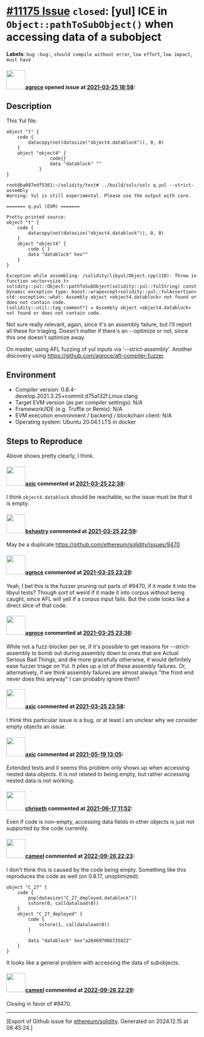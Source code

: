 # [\#11175 Issue](https://github.com/ethereum/solidity/issues/11175) `closed`: [yul] ICE in `Object::pathToSubObject()` when accessing data of a subobject
**Labels**: `bug :bug:`, `should compile without error`, `low effort`, `low impact`, `must have`


#### <img src="https://avatars.githubusercontent.com/u/967816?u=e15de0869a62036529220016b1729fa1a6c18b5b&v=4" width="50">[agroce](https://github.com/agroce) opened issue at [2021-03-25 18:58](https://github.com/ethereum/solidity/issues/11175):

## Description

This Yul file:

```
object "t" {
	code {
		datacopy(not(datasize("object4.datablock")), 0, 0)
	}
	object "object4" {
				code{}
				data "datablock" ""
			}
}
```

```
root@ba087edf5361:~/solidity/test# ../build/solc/solc q.yul --strict-assembly
Warning: Yul is still experimental. Please use the output with care.

======= q.yul (EVM) =======

Pretty printed source:
object "t" {
    code {
        datacopy(not(datasize("object4.datablock")), 0, 0)
    }
    object "object4" {
        code { }
        data "datablock" hex""
    }
}

Exception while assembling: /solidity/libyul/Object.cpp(110): Throw in function vector<size_t> solidity::yul::Object::pathToSubObject(solidity::yul::YulString) const
Dynamic exception type: boost::wrapexcept<solidity::yul::YulAssertion>
std::exception::what: Assembly object <object4.datablock> not found or does not contain code.
[solidity::util::tag_comment*] = Assembly object <object4.datablock> not found or does not contain code.
```

Not sure really relevant, again, since it's an assembly failure, but I'll report all these for triaging.  Doesn't matter if there's an --optimize or not, since this one doesn't optimize away.

On master, using AFL fuzzing of yul inputs via '--strict-assembly'.  Another discovery using https://github.com/agroce/afl-compiler-fuzzer.

## Environment

- Compiler version:  0.8.4-develop.2021.3.25+commit.d75a132f.Linux.clang
- Target EVM version (as per compiler settings): N/A
- Framework/IDE (e.g. Truffle or Remix): N/A
- EVM execution environment / backend / blockchain client: N/A
- Operating system: Ubuntu 20.04.1 LTS in docker

## Steps to Reproduce

Above shows pretty clearly, I think.


#### <img src="https://avatars.githubusercontent.com/u/20340?v=4" width="50">[axic](https://github.com/axic) commented at [2021-03-25 22:38](https://github.com/ethereum/solidity/issues/11175#issuecomment-807640298):

I think `object4.datablock` should be reachable, so the issue must be that it is empty.

#### <img src="https://avatars.githubusercontent.com/u/2388185?v=4" width="50">[bshastry](https://github.com/bshastry) commented at [2021-03-25 22:59](https://github.com/ethereum/solidity/issues/11175#issuecomment-807675355):

May be a duplicate https://github.com/ethereum/solidity/issues/9470

#### <img src="https://avatars.githubusercontent.com/u/967816?u=e15de0869a62036529220016b1729fa1a6c18b5b&v=4" width="50">[agroce](https://github.com/agroce) commented at [2021-03-25 23:29](https://github.com/ethereum/solidity/issues/11175#issuecomment-807723263):

Yeah, I bet this is the fuzzer pruning out parts of #9470, if it made it into the libyul tests?  Though sort of weird if it made it into corpus without being caught, since AFL will yell if a corpus input fails.  But the code looks like a direct slice of that code.

#### <img src="https://avatars.githubusercontent.com/u/967816?u=e15de0869a62036529220016b1729fa1a6c18b5b&v=4" width="50">[agroce](https://github.com/agroce) commented at [2021-03-25 23:36](https://github.com/ethereum/solidity/issues/11175#issuecomment-807734515):

While not a fuzz-blocker per se, if it's possible to get reasons for --strict-assembly to bomb out during assembly down to ones that are Actual Serious Bad Things, and die more gracefully otherwise, it would definitely ease fuzzer triage on Yul.  It piles up a lot of these assembly failures.  Or, alternatively, if we think assembly failures are almost always "the front end never does this anyway" I can probably ignore them?

#### <img src="https://avatars.githubusercontent.com/u/20340?v=4" width="50">[axic](https://github.com/axic) commented at [2021-03-25 23:58](https://github.com/ethereum/solidity/issues/11175#issuecomment-807766612):

I think this particular issue is a bug, or at least I am unclear why we consider empty objects an issue.

#### <img src="https://avatars.githubusercontent.com/u/20340?v=4" width="50">[axic](https://github.com/axic) commented at [2021-05-19 13:05](https://github.com/ethereum/solidity/issues/11175#issuecomment-844087570):

Extended tests and it seems this problem only shows up when accessing nested data objects. It is not related to being empty, but rather accessing nested data is not working.

#### <img src="https://avatars.githubusercontent.com/u/9073706?v=4" width="50">[chriseth](https://github.com/chriseth) commented at [2021-06-17 11:52](https://github.com/ethereum/solidity/issues/11175#issuecomment-863174462):

Even if code is non-empty, accessing data fields in other objects is just not supported by the code currently.

#### <img src="https://avatars.githubusercontent.com/u/137030?v=4" width="50">[cameel](https://github.com/cameel) commented at [2022-09-26 22:23](https://github.com/ethereum/solidity/issues/11175#issuecomment-1258705926):

I don't think this is caused by the code being empty. Something like this reproduces the code as well (on 0.8.17, unoptimized):

```yul
object "C_27" {
    code {
        pop(datasize("C_27_deployed.datablock"))
        sstore(0, calldataload(0))
    }
    object "C_27_deployed" {
        code {
            sstore(1, calldataload(0))
        }

        data "datablock" hex"a264697066735822"
    }
}
```

It looks like a general problem with accessing the data of subobjects.

#### <img src="https://avatars.githubusercontent.com/u/137030?v=4" width="50">[cameel](https://github.com/cameel) commented at [2022-09-26 22:29](https://github.com/ethereum/solidity/issues/11175#issuecomment-1258711211):

Closing in favor of #9470.


-------------------------------------------------------------------------------



[Export of Github issue for [ethereum/solidity](https://github.com/ethereum/solidity). Generated on 2024.12.15 at 06:45:24.]

